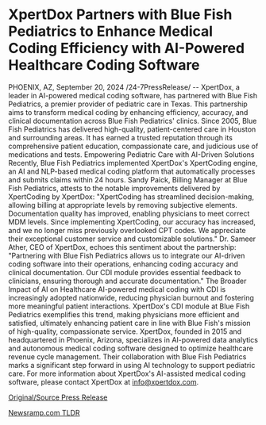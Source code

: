 # XpertDox Partners with Blue Fish Pediatrics to Enhance Medical Coding Efficiency with AI-Powered Healthcare Coding Software

PHOENIX, AZ, September 20, 2024 /24-7PressRelease/ -- XpertDox, a leader in AI-powered medical coding software, has partnered with Blue Fish Pediatrics, a premier provider of pediatric care in Texas. This partnership aims to transform medical coding by enhancing efficiency, accuracy, and clinical documentation across Blue Fish Pediatrics' clinics.  Since 2005, Blue Fish Pediatrics has delivered high-quality, patient-centered care in Houston and surrounding areas. It has earned a trusted reputation through its comprehensive patient education, compassionate care, and judicious use of medications and tests.  Empowering Pediatric Care with AI-Driven Solutions Recently, Blue Fish Pediatrics implemented XpertDox's XpertCoding engine, an AI and NLP-based medical coding platform that automatically processes and submits claims within 24 hours.  Sandy Paick, Billing Manager at Blue Fish Pediatrics, attests to the notable improvements delivered by XpertCoding by XpertDox: "XpertCoding has streamlined decision-making, allowing billing at appropriate levels by removing subjective elements. Documentation quality has improved, enabling physicians to meet correct MDM levels. Since implementing XpertCoding, our accuracy has increased, and we no longer miss previously overlooked CPT codes. We appreciate their exceptional customer service and customizable solutions."  Dr. Sameer Ather, CEO of XpertDox, echoes this sentiment about the partnership: "Partnering with Blue Fish Pediatrics allows us to integrate our AI-driven coding software into their operations, enhancing coding accuracy and clinical documentation. Our CDI module provides essential feedback to clinicians, ensuring thorough and accurate documentation."  The Broader Impact of AI on Healthcare AI-powered medical coding with CDI is increasingly adopted nationwide, reducing physician burnout and fostering more meaningful patient interactions. XpertDox's CDI module at Blue Fish Pediatrics exemplifies this trend, making physicians more efficient and satisfied, ultimately enhancing patient care in line with Blue Fish's mission of high-quality, compassionate service.  XpertDox, founded in 2015 and headquartered in Phoenix, Arizona, specializes in AI-powered data analytics and autonomous medical coding software designed to optimize healthcare revenue cycle management. Their collaboration with Blue Fish Pediatrics marks a significant step forward in using AI technology to support pediatric care.  For more information about XpertDox's AI-assisted medical coding software, please contact XpertDox at info@xpertdox.com. 

[Original/Source Press Release](https://www.24-7pressrelease.com/press-release/514506/xpertdox-partners-with-blue-fish-pediatrics-to-enhance-medical-coding-efficiency-with-ai-powered-healthcare-coding-software) 

[Newsramp.com TLDR](https://newsramp.com/None) 